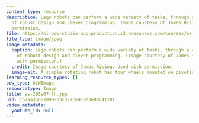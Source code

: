 ```yaml
---
content_type: resource
description: Lego robots can perform a wide variety of tasks, through a combination
  of robust design and clever programming. Image courtesy of James Rising. Used with
  permission.
file: https://ol-ocw-studio-app-production.s3.amazonaws.com/courses/es-293-lego-robotics-spring-2007/1b2aa33d2d90d3c37ceda03e0dc41181_es-293s07-th.jpg
file_type: image/jpeg
image_metadata:
  caption: Lego robots can perform a wide variety of tasks, through a combination
    of robust design and clever programming. (Image courtesy of James Rising. Used
    with permission.)
  credit: Image courtesy of James Rising. Used with permission.
  image-alt: A simple rotating robot has four wheels mounted on pivoting arms.
learning_resource_types: []
ocw_type: OCWImage
resourcetype: Image
title: es-293s07-th.jpg
uid: 1b2aa33d-2d90-d3c3-7ced-a03e0dc41181
video_metadata:
  youtube_id: null
---
```

